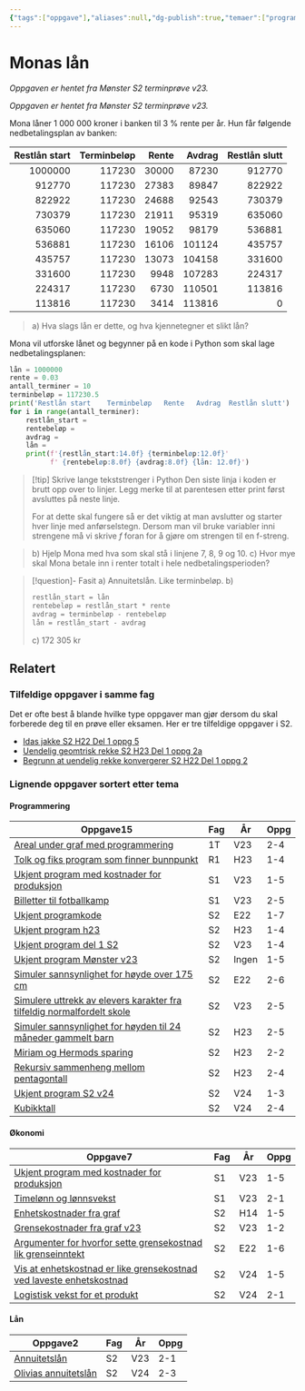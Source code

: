 ```yaml
---
{"tags":["oppgave"],"aliases":null,"dg-publish":true,"temaer":["programmering","økonomi","lån"],"fag":["s2"],"eksamen":null,"del":2,"oppgave":"7","title":"Monas lån","source":"Mønster S2 terminprøve v23","date":"2024-01-01","modified":"2024-01-01","todo":["løsningsforslag"],"permalink":"/monas-lan/","dgPassFrontmatter":true}
---
```



# Monas lån
<p><span><em>Oppgaven er hentet fra Mønster S2 terminprøve v23.</em></span></p>
<p><span><em>Oppgaven er hentet fra Mønster S2 terminprøve v23.</em></span></p>
Mona låner 1 000 000 kroner i banken til 3 % rente per år. Hun får følgende nedbetalingsplan av banken:

| Restlån start | Terminbeløp | Rente | Avdrag | Restlån slutt |
| -------------:| -----------:| -----:| ------:| -------------:|
|       1000000 |      117230 | 30000 |  87230 |        912770 |
|        912770 |      117230 | 27383 |  89847 |        822922 |
|        822922 |      117230 | 24688 |  92543 |        730379 |
|        730379 |      117230 | 21911 |  95319 |        635060 |
|        635060 |      117230 | 19052 |  98179 |        536881 |
|        536881 |      117230 | 16106 | 101124 |        435757 |
|        435757 |      117230 | 13073 | 104158 |        331600 |
|        331600 |      117230 |  9948 | 107283 |        224317 |
|        224317 |      117230 |  6730 | 110501 |        113816 |
|        113816 |      117230 |  3414 | 113816 |             0 |

> a) Hva slags lån er dette, og hva kjennetegner et slikt lån?

Mona vil utforske lånet og begynner på en kode i Python som skal lage nedbetalingsplanen:

```python
lån = 1000000
rente = 0.03
antall_terminer = 10
terminbeløp = 117230.5
print('Restlån start    Terminbeløp   Rente   Avdrag  Restlån slutt')
for i in range(antall_terminer):
	restlån_start =
	rentebeløp = 
	avdrag = 
	lån = 
	print(f'{restlån_start:14.0f} {terminbeløp:12.0f}'
		  f' {rentebeløp:8.0f} {avdrag:8.0f} {lån: 12.0f}')
```

> [!tip] Skrive lange tekststrenger i Python
> Den siste linja i koden er brutt opp over to linjer. Legg merke til at parentesen etter print først avsluttes på neste linje. 
>
> For at dette skal fungere så er det viktig at man avslutter og starter hver linje med anførselstegn. Dersom man vil bruke variabler inni strengene må vi skrive *f* foran for å gjøre om strengen til en f-streng.

> b) Hjelp Mona med hva som skal stå i linjene 7, 8, 9 og 10.
> c) Hvor mye skal Mona betale inn i renter totalt i hele nedbetalingsperioden?

>[!question]- Fasit
> a) Annuitetslån. Like terminbeløp.
> b) 
> ```python
> restlån_start = lån
> rentebeløp = restlån_start * rente
> avdrag = terminbeløp - rentebeløp
> lån = restlån_start - avdrag
> ```
> c) 172 305 kr

## Relatert
<h3><span>Tilfeldige oppgaver i samme fag</span></h3><p><span>Det er ofte best å blande hvilke type oppgaver man gjør dersom du skal forberede deg til en prøve eller eksamen. Her er tre tilfeldige oppgaver i S2.</span></p><div><ul class="dataview list-view-ul"><li><span><a data-tooltip-position="top" aria-label="Idas jakke.md" data-href="Idas jakke.md" href="Idas jakke.md" class="internal-link" target="_blank" rel="noopener">Idas jakke S2 H22 Del 1 oppg 5</a></span></li><li><span><a data-tooltip-position="top" aria-label="Uendelig geomtrisk rekke.md" data-href="Uendelig geomtrisk rekke.md" href="Uendelig geomtrisk rekke.md" class="internal-link" target="_blank" rel="noopener">Uendelig geomtrisk rekke S2 H23 Del 1 oppg 2a</a></span></li><li><span><a data-tooltip-position="top" aria-label="Begrunn at uendelig rekke konvergerer.md" data-href="Begrunn at uendelig rekke konvergerer.md" href="Begrunn at uendelig rekke konvergerer.md" class="internal-link" target="_blank" rel="noopener">Begrunn at uendelig rekke konvergerer S2 H22 Del 1 oppg 2</a></span></li></ul></div><h3><span>Lignende oppgaver sortert etter tema</span></h3><h4><span>Programmering</span></h4><div><table class="dataview table-view-table"><thead class="table-view-thead"><tr class="table-view-tr-header"><th class="table-view-th"><span>Oppgave</span><span class="dataview small-text">15</span></th><th class="table-view-th"><span>Fag</span></th><th class="table-view-th"><span>År</span></th><th class="table-view-th"><span>Oppg</span></th></tr></thead><tbody class="table-view-tbody"><tr><td><span><a data-tooltip-position="top" aria-label="Areal under graf med programmering.md" data-href="Areal under graf med programmering.md" href="Areal under graf med programmering.md" class="internal-link" target="_blank" rel="noopener">Areal under graf med programmering</a></span></td><td><span>1T</span></td><td><span>V23</span></td><td><span>2-4</span></td></tr><tr><td><span><a data-tooltip-position="top" aria-label="Tolk og fiks program som finner bunnpunkt.md" data-href="Tolk og fiks program som finner bunnpunkt.md" href="Tolk og fiks program som finner bunnpunkt.md" class="internal-link" target="_blank" rel="noopener">Tolk og fiks program som finner bunnpunkt</a></span></td><td><span>R1</span></td><td><span>H23</span></td><td><span>1-4</span></td></tr><tr><td><span><a data-tooltip-position="top" aria-label="Ukjent program med kostnader for produksjon.md" data-href="Ukjent program med kostnader for produksjon.md" href="Ukjent program med kostnader for produksjon.md" class="internal-link" target="_blank" rel="noopener">Ukjent program med kostnader for produksjon</a></span></td><td><span>S1</span></td><td><span>V23</span></td><td><span>1-5</span></td></tr><tr><td><span><a data-tooltip-position="top" aria-label="Billetter til fotballkamp.md" data-href="Billetter til fotballkamp.md" href="Billetter til fotballkamp.md" class="internal-link" target="_blank" rel="noopener">Billetter til fotballkamp</a></span></td><td><span>S1</span></td><td><span>V23</span></td><td><span>2-5</span></td></tr><tr><td><span><a data-tooltip-position="top" aria-label="Ukjent programkode.md" data-href="Ukjent programkode.md" href="Ukjent programkode.md" class="internal-link" target="_blank" rel="noopener">Ukjent programkode</a></span></td><td><span>S2</span></td><td><span>E22</span></td><td><span>1-7</span></td></tr><tr><td><span><a data-tooltip-position="top" aria-label="Ukjent program h23.md" data-href="Ukjent program h23.md" href="Ukjent program h23.md" class="internal-link" target="_blank" rel="noopener">Ukjent program h23</a></span></td><td><span>S2</span></td><td><span>H23</span></td><td><span>1-4</span></td></tr><tr><td><span><a data-tooltip-position="top" aria-label="Ukjent program del 1 S2.md" data-href="Ukjent program del 1 S2.md" href="Ukjent program del 1 S2.md" class="internal-link" target="_blank" rel="noopener">Ukjent program del 1 S2</a></span></td><td><span>S2</span></td><td><span>V23</span></td><td><span>1-4</span></td></tr><tr><td><span><a data-tooltip-position="top" aria-label="Ukjent program Mønster v23.md" data-href="Ukjent program Mønster v23.md" href="Ukjent program Mønster v23.md" class="internal-link" target="_blank" rel="noopener">Ukjent program Mønster v23</a></span></td><td><span>S2</span></td><td><span>Ingen</span></td><td><span>1-5</span></td></tr><tr><td><span><a data-tooltip-position="top" aria-label="Simuler sannsynlighet for høyde over 175 cm.md" data-href="Simuler sannsynlighet for høyde over 175 cm.md" href="Simuler sannsynlighet for høyde over 175 cm.md" class="internal-link" target="_blank" rel="noopener">Simuler sannsynlighet for høyde over 175 cm</a></span></td><td><span>S2</span></td><td><span>E22</span></td><td><span>2-6</span></td></tr><tr><td><span><a data-tooltip-position="top" aria-label="Simulere uttrekk av elevers karakter fra tilfeldig normalfordelt skole.md" data-href="Simulere uttrekk av elevers karakter fra tilfeldig normalfordelt skole.md" href="Simulere uttrekk av elevers karakter fra tilfeldig normalfordelt skole.md" class="internal-link" target="_blank" rel="noopener">Simulere uttrekk av elevers karakter fra tilfeldig normalfordelt skole</a></span></td><td><span>S2</span></td><td><span>V23</span></td><td><span>2-5</span></td></tr><tr><td><span><a data-tooltip-position="top" aria-label="Simuler sannsynlighet for høyden til 24 måneder gammelt barn.md" data-href="Simuler sannsynlighet for høyden til 24 måneder gammelt barn.md" href="Simuler sannsynlighet for høyden til 24 måneder gammelt barn.md" class="internal-link" target="_blank" rel="noopener">Simuler sannsynlighet for høyden til 24 måneder gammelt barn</a></span></td><td><span>S2</span></td><td><span>H23</span></td><td><span>2-5</span></td></tr><tr><td><span><a data-tooltip-position="top" aria-label="Miriam og Hermods sparing.md" data-href="Miriam og Hermods sparing.md" href="Miriam og Hermods sparing.md" class="internal-link" target="_blank" rel="noopener">Miriam og Hermods sparing</a></span></td><td><span>S2</span></td><td><span>H23</span></td><td><span>2-2</span></td></tr><tr><td><span><a data-tooltip-position="top" aria-label="Rekursiv sammenheng mellom pentagontall.md" data-href="Rekursiv sammenheng mellom pentagontall.md" href="Rekursiv sammenheng mellom pentagontall.md" class="internal-link" target="_blank" rel="noopener">Rekursiv sammenheng mellom pentagontall</a></span></td><td><span>S2</span></td><td><span>H23</span></td><td><span>2-4</span></td></tr><tr><td><span><a data-tooltip-position="top" aria-label="Ukjent program S2 v24.md" data-href="Ukjent program S2 v24.md" href="Ukjent program S2 v24.md" class="internal-link" target="_blank" rel="noopener">Ukjent program S2 v24</a></span></td><td><span>S2</span></td><td><span>V24</span></td><td><span>1-3</span></td></tr><tr><td><span><a data-tooltip-position="top" aria-label="Kubikktall.md" data-href="Kubikktall.md" href="Kubikktall.md" class="internal-link" target="_blank" rel="noopener">Kubikktall</a></span></td><td><span>S2</span></td><td><span>V24</span></td><td><span>2-4</span></td></tr></tbody></table></div><h4><span>Økonomi</span></h4><div><table class="dataview table-view-table"><thead class="table-view-thead"><tr class="table-view-tr-header"><th class="table-view-th"><span>Oppgave</span><span class="dataview small-text">7</span></th><th class="table-view-th"><span>Fag</span></th><th class="table-view-th"><span>År</span></th><th class="table-view-th"><span>Oppg</span></th></tr></thead><tbody class="table-view-tbody"><tr><td><span><a data-tooltip-position="top" aria-label="Ukjent program med kostnader for produksjon.md" data-href="Ukjent program med kostnader for produksjon.md" href="Ukjent program med kostnader for produksjon.md" class="internal-link" target="_blank" rel="noopener">Ukjent program med kostnader for produksjon</a></span></td><td><span>S1</span></td><td><span>V23</span></td><td><span>1-5</span></td></tr><tr><td><span><a data-tooltip-position="top" aria-label="Timelønn og lønnsvekst.md" data-href="Timelønn og lønnsvekst.md" href="Timelønn og lønnsvekst.md" class="internal-link" target="_blank" rel="noopener">Timelønn og lønnsvekst</a></span></td><td><span>S1</span></td><td><span>V23</span></td><td><span>2-1</span></td></tr><tr><td><span><a data-tooltip-position="top" aria-label="Enhetskostnader fra graf.md" data-href="Enhetskostnader fra graf.md" href="Enhetskostnader fra graf.md" class="internal-link" target="_blank" rel="noopener">Enhetskostnader fra graf</a></span></td><td><span>S2</span></td><td><span>H14</span></td><td><span>1-5</span></td></tr><tr><td><span><a data-tooltip-position="top" aria-label="Grensekostnader fra graf v23.md" data-href="Grensekostnader fra graf v23.md" href="Grensekostnader fra graf v23.md" class="internal-link" target="_blank" rel="noopener">Grensekostnader fra graf v23</a></span></td><td><span>S2</span></td><td><span>V23</span></td><td><span>1-2</span></td></tr><tr><td><span><a data-tooltip-position="top" aria-label="Argumenter for hvorfor sette grensekostnad lik grenseinntekt.md" data-href="Argumenter for hvorfor sette grensekostnad lik grenseinntekt.md" href="Argumenter for hvorfor sette grensekostnad lik grenseinntekt.md" class="internal-link" target="_blank" rel="noopener">Argumenter for hvorfor sette grensekostnad lik grenseinntekt</a></span></td><td><span>S2</span></td><td><span>E22</span></td><td><span>1-6</span></td></tr><tr><td><span><a data-tooltip-position="top" aria-label="Vis at enhetskostnad er like grensekostnad ved laveste enhetskostnad.md" data-href="Vis at enhetskostnad er like grensekostnad ved laveste enhetskostnad.md" href="Vis at enhetskostnad er like grensekostnad ved laveste enhetskostnad.md" class="internal-link" target="_blank" rel="noopener">Vis at enhetskostnad er like grensekostnad ved laveste enhetskostnad</a></span></td><td><span>S2</span></td><td><span>V24</span></td><td><span>1-5</span></td></tr><tr><td><span><a data-tooltip-position="top" aria-label="Logistisk vekst for et produkt.md" data-href="Logistisk vekst for et produkt.md" href="Logistisk vekst for et produkt.md" class="internal-link" target="_blank" rel="noopener">Logistisk vekst for et produkt</a></span></td><td><span>S2</span></td><td><span>V24</span></td><td><span>2-1</span></td></tr></tbody></table></div><h4><span>Lån</span></h4><div><table class="dataview table-view-table"><thead class="table-view-thead"><tr class="table-view-tr-header"><th class="table-view-th"><span>Oppgave</span><span class="dataview small-text">2</span></th><th class="table-view-th"><span>Fag</span></th><th class="table-view-th"><span>År</span></th><th class="table-view-th"><span>Oppg</span></th></tr></thead><tbody class="table-view-tbody"><tr><td><span><a data-tooltip-position="top" aria-label="Annuitetslån.md" data-href="Annuitetslån.md" href="Annuitetslån.md" class="internal-link" target="_blank" rel="noopener">Annuitetslån</a></span></td><td><span>S2</span></td><td><span>V23</span></td><td><span>2-1</span></td></tr><tr><td><span><a data-tooltip-position="top" aria-label="Olivias annuitetslån.md" data-href="Olivias annuitetslån.md" href="Olivias annuitetslån.md" class="internal-link" target="_blank" rel="noopener">Olivias annuitetslån</a></span></td><td><span>S2</span></td><td><span>V24</span></td><td><span>2-3</span></td></tr></tbody></table></div>
